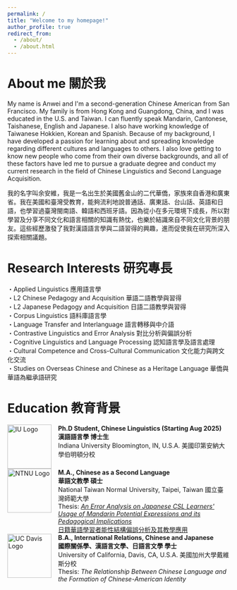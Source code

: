 ```yaml
---
permalink: /
title: "Welcome to my homepage!"  
author_profile: true
redirect_from: 
  - /about/
  - /about.html
---
```

About me 關於我
======
My name is Anwei and I'm a second-generation Chinese American from San Francisco. My family is from Hong Kong and Guangdong, China, and I was educated in the U.S. and Taiwan. I can fluently speak Mandarin, Cantonese, Taishanese, English and Japanese. I also have working knowledge of Taiwanese Hokkien, Korean and Spanish. Because of my background, I have developed a passion for learning about and spreading knowledge regarding different cultures and languages to others. I also love getting to know new people who come from their own diverse backgrounds, and all of these factors have led me to pursue a graduate degree and conduct my current research in the field of Chinese Linguistics and Second Language Acquisition.  

我的名字叫余安維，我是一名出生於美國舊金山的二代華僑，家族來自香港和廣東省。我在美國和臺灣受教育，能夠流利地說普通話、廣東話、台山話、英語和日語，也學習過臺灣閩南語、韓語和西班牙語。因為從小在多元環境下成長，所以對學習及分享不同文化和語言相關的知識有熱忱，也樂於結識來自不同文化背景的朋友。這些經歷激發了我對漢語語言學與二語習得的興趣，進而促使我在研究所深入探索相關議題。

Research Interests 研究專長
======
・Applied Linguistics 應用語言學  
・L2 Chinese Pedagogy and Acquisition 華語二語教學與習得  
・L2 Japanese Pedagogy and Acquisition 日語二語教學與習得  
・Corpus Linguistics 語料庫語言學  
・Language Transfer and Interlanguage 語言轉移與中介語  
・Contrastive Linguistics and Error Analysis 對比分析與偏誤分析  
・Cognitive Linguistics and Language Processing 認知語言學及語言處理  
・Cultural Competence and Cross-Cultural Communication 文化能力與跨文化交流  
・Studies on Overseas Chinese and Chinese as a Heritage Language 華僑與華語為繼承語研究

Education 教育背景
======
<div style="display: flex; align-items:flex-start;text-align: left;">
  <img src="{{site.baseurl}}/images/IU.png" alt="IU Logo" width= "100" style="margin-right: 15px;">
  <p style="margin: 0;"><strong>Ph.D Student, Chinese Linguistics (Starting Aug 2025) <br>漢語語言學 博士生</strong><br>
    Indiana University Bloomington, IN, U.S.A. 美國印第安納大學伯明頓分校</p></div>
<div style="display: flex; align-items:flex-start;text-align: left;">
  <img src="{{site.baseurl}}/images/NTNU.png" alt="NTNU Logo" width= "100" style="margin-right: 15px;">
  <p style="margin: 0;"><strong>M.A., Chinese as a Second Language <br>華語文教學 碩士</strong><br>
    National Taiwan Normal University, Taipei, Taiwan 國立臺灣師範大學<br>
    Thesis: <a href="http://doi.org/10.6345/NTNU202300624"><em>An Error Analysis on Japanese CSL Learners' Usage of Mandarin Potential Expressions and its Pedagogical Implications</em> <br>日籍華語學習者能性結構偏誤分析及其教學應用</a></p></div>
<div style="display: flex; align-items:flex-start;text-align: left;">
  <img src="{{site.baseurl}}/images/UCDavis.png" alt="UC Davis Logo" width= "100" style="margin-right: 15px;">
  <p style="margin: 0;"><strong>B.A., International Relations, Chinese and Japanese <br>國際關係學、漢語言文學、日語言文學 學士</strong><br>
    University of California, Davis, CA, U.S.A. 美國加州大學戴維斯分校<br>
    Thesis: <em>The Relationship Between Chinese Language and the Formation of Chinese-American Identity</em></p></div>
